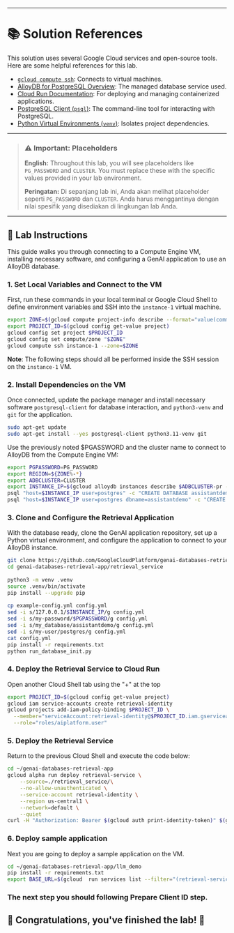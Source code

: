 
---
# 📚 Solution References

This solution uses several Google Cloud services and open-source tools. Here are some helpful references for this lab.

-   [`gcloud compute ssh`](https://cloud.google.com/sdk/gcloud/reference/compute/ssh): Connects to virtual machines.
-   [AlloyDB for PostgreSQL Overview](https://cloud.google.com/alloydb/docs/overview): The managed database service used.
-   [Cloud Run Documentation](https://cloud.google.com/run/docs): For deploying and managing containerized applications.
-   [PostgreSQL Client (`psql`)](https://www.postgresql.org/docs/current/app-psql.html): The command-line tool for interacting with PostgreSQL.
-   [Python Virtual Environments (`venv`)](https://docs.python.org/3/library/venv.html): Isolates project dependencies.
---
   
> ### ⚠️ Important: Placeholders
>
> **English:** Throughout this lab, you will see placeholders like `PG_PASSWORD` and `CLUSTER`. You must replace these with the specific values provided in your lab environment.
>
> **Peringatan:** Di sepanjang lab ini, Anda akan melihat placeholder seperti `PG_PASSWORD` dan `CLUSTER`. Anda harus menggantinya dengan nilai spesifik yang disediakan di lingkungan lab Anda.
   
---
   
## 📝 Lab Instructions

This guide walks you through connecting to a Compute Engine VM, installing necessary software, and configuring a GenAI application to use an AlloyDB database.
   
### 1. Set Local Variables and Connect to the VM
   
First, run these commands in your local terminal or Google Cloud Shell to define environment variables and SSH into the `instance-1` virtual machine.
   
```bash
export ZONE=$(gcloud compute project-info describe --format="value(commonInstanceMetadata.items[google-compute-default-zone])")
export PROJECT_ID=$(gcloud config get-value project)
gcloud config set project $PROJECT_ID
gcloud config set compute/zone "$ZONE"
gcloud compute ssh instance-1 --zone=$ZONE
```  
**Note**: The following steps should all be performed inside the SSH session on the `instance-1` VM.

### 2. Install Dependencies on the VM
   
Once connected, update the package manager and install necessary software `postgresql-client` for database interaction, and `python3-venv` and `git` for the application.

```bash
sudo apt-get update
sudo apt-get install --yes postgresql-client python3.11-venv git
```

Use the previously noted $PGASSWORD and the cluster name to connect to AlloyDB from the Compute Engine VM:

```bash
export PGPASSWORD=PG_PASSWORD
export REGION=${ZONE%-*}
export ADBCLUSTER=CLUSTER
export INSTANCE_IP=$(gcloud alloydb instances describe $ADBCLUSTER-pr --cluster=$ADBCLUSTER --region=$REGION --format="value(ipAddress)")
psql "host=$INSTANCE_IP user=postgres" -c "CREATE DATABASE assistantdemo"
psql "host=$INSTANCE_IP user=postgres dbname=assistantdemo" -c "CREATE EXTENSION vector"
```
   
### 3. Clone and Configure the Retrieval Application

With the database ready, clone the GenAI application repository, set up a Python virtual environment, and configure the application to connect to your AlloyDB instance.

```bash
git clone https://github.com/GoogleCloudPlatform/genai-databases-retrieval-app.git
cd genai-databases-retrieval-app/retrieval_service
    
python3 -m venv .venv
source .venv/bin/activate
pip install --upgrade pip
    
cp example-config.yml config.yml
sed -i s/127.0.0.1/$INSTANCE_IP/g config.yml
sed -i s/my-password/$PGPASSWORD/g config.yml
sed -i s/my_database/assistantdemo/g config.yml
sed -i s/my-user/postgres/g config.yml
cat config.yml
pip install -r requirements.txt
python run_database_init.py
```

### 4. Deploy the Retrieval Service to Cloud Run

Open another Cloud Shell tab using the "+" at the top
```bash
export PROJECT_ID=$(gcloud config get-value project)
gcloud iam service-accounts create retrieval-identity
gcloud projects add-iam-policy-binding $PROJECT_ID \
  --member="serviceAccount:retrieval-identity@$PROJECT_ID.iam.gserviceaccount.com" \
  --role="roles/aiplatform.user"
```

### 5. Deploy the Retrieval Service
Return to the previous Cloud Shell and execute the code below:
```bash
cd ~/genai-databases-retrieval-app
gcloud alpha run deploy retrieval-service \
    --source=./retrieval_service/\
    --no-allow-unauthenticated \
    --service-account retrieval-identity \
    --region us-central1 \
    --network=default \
    --quiet
curl -H "Authorization: Bearer $(gcloud auth print-identity-token)" $(gcloud  run services list --filter="(retrieval-service)" --format="value(URL)")
```

### 6. Deploy sample application
Next you are going to deploy a sample application on the VM.
```bash
cd ~/genai-databases-retrieval-app/llm_demo
pip install -r requirements.txt
export BASE_URL=$(gcloud  run services list --filter="(retrieval-service)" --format="value(URL)")
```

### The next step you should following **Prepare Client ID** step.

## 🎉 Congratulations, you've finished the lab! 🎊
